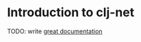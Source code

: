 # Introduction to clj-net

TODO: write [great documentation](http://jacobian.org/writing/what-to-write/)
